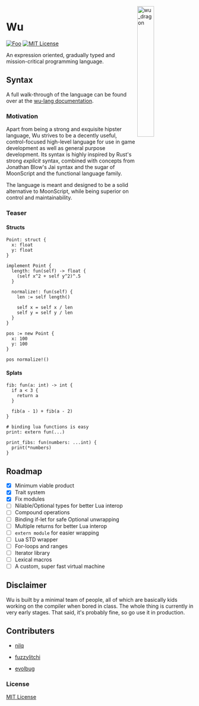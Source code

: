<img align="right" width="30%" height="30%" src="https://preview.ibb.co/ePa1eH/wu_dragon.png" alt="wu_dragon">

# Wu

[![Foo](https://user-images.githubusercontent.com/7288322/34429152-141689f8-ecb9-11e7-8003-b5a10a5fcb29.png)](https://discord.gg/qm92sPP)
[![MIT License](https://img.shields.io/badge/license-MIT-blue.svg)](https://github.com/wu-lang/wu/blob/master/LICENSE)

An expression oriented, gradually typed and mission-critical programming language.

## Syntax

A full walk-through of the language can be found over at the [wu-lang documentation](https://wu-lang.gitbook.io/guide/).

### Motivation

Apart from being a strong and exquisite hipster language, Wu strives to be a decently useful, control-focused high-level language for use in game development as well as general purpose development. Its syntax is highly inspired by Rust's strong *explicit* syntax, combined with concepts from Jonathan Blow's Jai syntax and the sugar of MoonScript and the functional language family.

The language is meant and designed to be a solid alternative to MoonScript, while being superior on control and maintainability.

### Teaser

#### Structs

```
Point: struct {
  x: float
  y: float
}

implement Point {
  length: fun(self) -> float {
    (self x^2 + self y^2)^.5
  }

  normalize!: fun(self) {
    len := self length()

    self x = self x / len
    self y = self y / len
  }
}

pos := new Point {
  x: 100
  y: 100
}

pos normalize!()
```

#### Splats

```
fib: fun(a: int) -> int {
  if a < 3 {
    return a
  }
  
  fib(a - 1) + fib(a - 2)
}

# binding lua functions is easy
print: extern fun(...)

print_fibs: fun(numbers: ...int) {
  print(*numbers)
}
```

## Roadmap

- [x] Minimum viable product
- [x] Trait system
- [x] Fix modules
- [ ] Nilable/Optional types for better Lua interop
- [ ] Compound operations
- [ ] Binding if-let for safe Optional unwrapping
- [ ] Multiple returns for better Lua interop
- [ ] `extern module` for easier wrapping
- [ ] Lua STD wrapper
- [ ] For-loops and ranges
- [ ] Iterator library
- [ ] Lexical macros
- [ ] A custom, super fast virtual machine

## Disclaimer

Wu is built by a minimal team of people, all of which are basically kids working on the compiler when bored in class. The whole thing is currently in very early stages. That said, it's probably fine, so go use it in production.

## Contributers

- [nilq](https://github.com/nilq)

- [fuzzylitchi](https://github.com/fuzzylitchi)

- [evolbug](https://github.com/evolbug)

### License

[MIT License](https://github.com/wu-lang/wu/blob/master/LICENSE)
